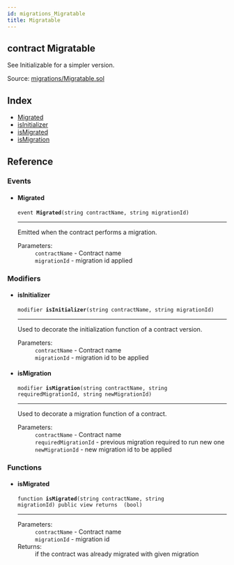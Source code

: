 ```yaml
---
id: migrations_Migratable
title: Migratable
---
```


<div class="contract-doc"><div class="contract"><h2 class="contract-header"><span class="contract-kind">contract</span> Migratable</h2><p class="description">See Initializable for a simpler version.</p><div class="source">Source: <a href="git+https://github.com/zeppelinos/zos-lib/blob/v0.1.12/contracts/migrations/Migratable.sol" target="_blank">migrations/Migratable.sol</a></div></div><div class="index"><h2>Index</h2><ul><li><a href="migrations_Migratable.html#Migrated">Migrated</a></li><li><a href="migrations_Migratable.html#isInitializer">isInitializer</a></li><li><a href="migrations_Migratable.html#isMigrated">isMigrated</a></li><li><a href="migrations_Migratable.html#isMigration">isMigration</a></li></ul></div><div class="reference"><h2>Reference</h2><div class="events"><h3>Events</h3><ul><li><div class="item event"><span id="Migrated" class="anchor-marker"></span><h4 class="name">Migrated</h4><div class="body"><code class="signature">event <strong>Migrated</strong><span>(string contractName, string migrationId) </span></code><hr/><div class="description"><p>Emitted when the contract performs a migration.</p></div><dl><dt><span class="label-parameters">Parameters:</span></dt><dd><div><code>contractName</code> - Contract name</div><div><code>migrationId</code> - migration id applied</div></dd></dl></div></div></li></ul></div><div class="modifiers"><h3>Modifiers</h3><ul><li><div class="item modifier"><span id="isInitializer" class="anchor-marker"></span><h4 class="name">isInitializer</h4><div class="body"><code class="signature">modifier <strong>isInitializer</strong><span>(string contractName, string migrationId) </span></code><hr/><div class="description"><p>Used to decorate the initialization function of a contract version.</p></div><dl><dt><span class="label-parameters">Parameters:</span></dt><dd><div><code>contractName</code> - Contract name</div><div><code>migrationId</code> - migration id to be applied</div></dd></dl></div></div></li><li><div class="item modifier"><span id="isMigration" class="anchor-marker"></span><h4 class="name">isMigration</h4><div class="body"><code class="signature">modifier <strong>isMigration</strong><span>(string contractName, string requiredMigrationId, string newMigrationId) </span></code><hr/><div class="description"><p>Used to decorate a migration function of a contract.</p></div><dl><dt><span class="label-parameters">Parameters:</span></dt><dd><div><code>contractName</code> - Contract name</div><div><code>requiredMigrationId</code> - previous migration required to run new one</div><div><code>newMigrationId</code> - new migration id to be applied</div></dd></dl></div></div></li></ul></div><div class="functions"><h3>Functions</h3><ul><li><div class="item function"><span id="isMigrated" class="anchor-marker"></span><h4 class="name">isMigrated</h4><div class="body"><code class="signature">function <strong>isMigrated</strong><span>(string contractName, string migrationId) </span><span>public </span><span>view </span><span>returns  (bool) </span></code><hr/><dl><dt><span class="label-parameters">Parameters:</span></dt><dd><div><code>contractName</code> - Contract name</div><div><code>migrationId</code> - migration id</div></dd><dt><span class="label-return">Returns:</span></dt><dd>if the contract was already migrated with given migration</dd></dl></div></div></li></ul></div></div></div>
